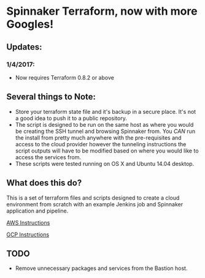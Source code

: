 # Spinnaker Terraform, now with more Googles!

## Updates:
### 1/4/2017:
* Now requires Terraform 0.8.2 or above

## Several things to Note:
* Store your terraform state file and it's backup in a secure place. It's not a good idea to push it to a public repository.
* The script is designed to be run on the same host as where you would be creating the SSH tunnel and browsing Spinnaker from. You _CAN_ run the install from pretty much anywhere with the pre-requisites and access to the cloud provider however the tunneling instructions the script outputs will have to be modified based on where you would like to access the services from.
* These scripts were tested running on OS X and Ubuntu 14.04 desktop.

## What does this do?
This is a set of terraform files and scripts designed to create a cloud environment from scratch with an example Jenkins job and Spinnaker application and pipeline.

[AWS Instructions](docs/AWS.md)

[GCP Instructions](docs/GCP.md)

## TODO
* Remove unnecessary packages and services from the Bastion host.